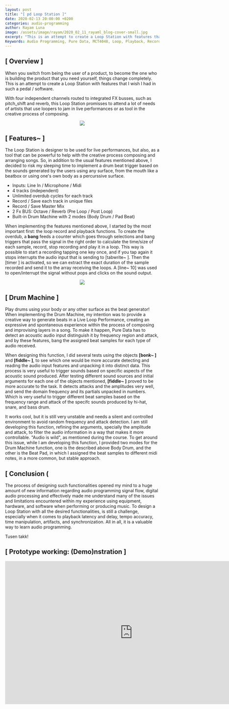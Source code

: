 ```yaml
---
layout: post
title: "[ pd Loop Station ]"
date: 2020-02-13 20:00:00 +0200
categories: audio-programming
author: Rayam Luna
image: /assets/image/rayam/2020_02_11_rayaml_blog-cover-small.jpg
excerpt: "This is an attempt to create a Loop Station with features that I wish I had in such a pedal / software."
Keywords: Audio Programming, Pure Data, MCT4048, Loop, Playback, Record
---
```


## [ Overview ]

When you switch from being the user of a product, to become the one who is building the product that you need yourself, things change completely. This is an attempt to create a Loop Station with features that I wish I had in such a pedal / software.

With four independent channels routed to integrated FX busses, such as pitch_shift and reverb, this Loop Station promisses to attend a lot of needs of artists that use loopers to jam in live performances or as tool in the creative process of composing.

<figure align="middle">
   <img src="https://drive.google.com/uc?export=view&amp;id=1uA2-cSqUJZKz0q6C7xz_v4XxDX117IXC" width="auto" height="auto" />
</figure>

## [ Features~ ]

The Loop Station is designer to be used for live performances, but also, as a tool that can be powerful to help with the creative process composing and arranging songs. So, in addition to the usual features mentioned above, I decided to risk my sleeping time to implement a drum beat trigger based on the sounds generated by the users using any surface, from the mouth like a beatbox or using one's own body as a percurssive surface.

* Inputs: Line In / Microphone / Midi
* 4 tracks (independent)
* Unlimited overdub cycles for each track
* Record / Save each track in unique files
* Record / Save Master Mix
* 2 Fx BUS: Octave / Reverb (Pre Loop / Post Loop)
* Built-in Drum Machine with 2 modes (Body Drum / Pad Beat)

When implementing the features mentioned above, I started by the most important first: the loop record and playback functions. To create the overdub, a **bang** feeds a counter which goes through selections and bang triggers that pass the signal in the right order to calculate the time/size of each sample, record, stop recording and play it in a loop. This way is possible to start a recording tapping one key once, and if you tap again it stops interrupts the audio input that is sending to [tabwrite~ ]. Then the [timer ] is activated, so we can extract the exact duration of the sample recorded and send it to the array receiving the loops. A [line~ 10] was used to open/interrupt the signal without pops and clicks on the sound output.

<figure align="middle">
   <img src="https://drive.google.com/uc?export=view&amp;id=12yCnNmtEd-CfSkXJF13r0ifS6X5tJXS0" width="auto" height="auto" />
</figure>

## [ Drum Machine ]

Play drums using your body or any other surface as the beat generator! When implementing the Drum Machine, my intention was to provide a creative way to generate beats in a Live Loop Performance, creating an expressive and spontaneous experience within the process of composing and improvising layers in a song. To make it happen, Pure Data has to detect an acoustic audio input distinguish it by frequency region and attack, and by these features, bang the assigned beat samples for each type of audio received.

When designing this function, I did several tests using the objects **[bonk~ ]** and **[fiddle~ ]**, to see which one would be more accurate detecting and reading the audio input features and unpacking it into distinct data. This process is very useful to trigger sounds based on specific aspects of the acoustic sound produced. After testing different sound sources and initial arguments for each one of the objects mentioned, **[fiddle~ ]** proved to be more accurate to the task. It detects attacks and the amplitudes very well, and send the domain frequency and its partials unpacked in numbers. Which is very useful to trigger different beat samples based on the frequency range and attack of the specifc sounds produced by hi-hat, snare, and bass drum.

It works cool, but it is still very unstable and needs a silent and controlled environment to avoid random frequency and attack detection. I am still developing this function, refining the arguments, specially the amplitude and attack, to filter the audio information in a way that makes it more controllable. "Audio is wild", as mentioned during the course. To get around this issue, while I am developing this function, I provided two modes for the Drum Machine function, one is the described above Body Drum, and the other is the Beat Pad, in which I assigned the beat samples to different midi notes, in a more common, but stable approach.

## [ Conclusion (

The process of designing such functionalities opened my mind to a huge amount of new information regarding audio programming signal flow, digital audio processing and effectively made me understand many of the issues and limitations encountered within my experience using equipment, hardware, and software when performing or producing music. To design a Loop Station with all the desired functionalities, is still a challenge, especially when it comes to playback latency and delay, tempo accuracy, time manipulation, artifacts, and synchronization. All in all, it is a valuable way to learn audio programming.

Tusen takk!

## [ Prototype working: (Demo)nstration ]

<p align="center">
<iframe width="832" height="468" src="https://www.youtube.com/embed/95EbyaaJifg" frameborder="0" allow="accelerometer; autoplay; encrypted-media; gyroscope; picture-in-picture" allowfullscreen>
</iframe>
</p>
